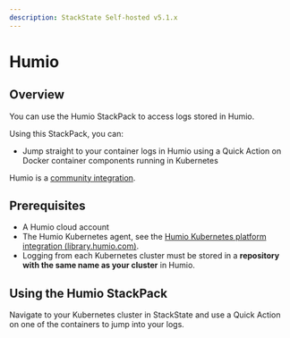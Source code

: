 ```yaml
---
description: StackState Self-hosted v5.1.x 
---
```


# Humio

## Overview

You can use the Humio StackPack to access logs stored in Humio.

Using this StackPack, you can:

* Jump straight to your container logs in Humio using a Quick Action on Docker container components running in Kubernetes

Humio is a [community integration](/stackpacks/integrations/about_integrations.md#community-integrations).

## Prerequisites

* A Humio cloud account
* The Humio Kubernetes agent, see the [Humio Kubernetes platform integration \(library.humio.com\)](hhttps://library.humio.com/humio-server/log-formats-kubernetes.html).
* Logging from each Kubernetes cluster must be stored in a **repository with the same name as your cluster** in Humio.

## Using the Humio StackPack

Navigate to your Kubernetes cluster in StackState and use a Quick Action on one of the containers to jump into your logs.

